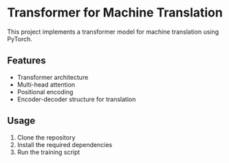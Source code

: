 # Transformer for Machine Translation

This project implements a transformer model for machine translation using PyTorch.

## Features
- Transformer architecture
- Multi-head attention
- Positional encoding
- Encoder-decoder structure for translation

## Usage
1. Clone the repository
2. Install the required dependencies
3. Run the training script
